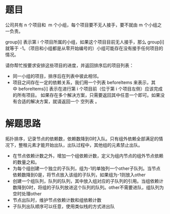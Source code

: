 # 题目
公司共有 n 个项目和  m 个小组，每个项目要不无人接手，要不就由 m 个小组之一负责。  

group[i] 表示第 i 个项目所属的小组，如果这个项目目前无人接手，那么 group[i] 就等于 -1。（项目和小组都是从零开始编号的）小组可能存在没有接手任何项目的情况。  

请你帮忙按要求安排这些项目的进度，并返回排序后的项目列表：

- 同一小组的项目，排序后在列表中彼此相邻。
- 项目之间存在一定的依赖关系，我们用一个列表 beforeItems 来表示，其中 beforeItems[i] 表示在进行第 i 个项目前（位于第 i 个项目左侧）应该完成的所有项目。
如果存在多个解决方案，只需要返回其中任意一个即可。如果没有合适的解决方案，就请返回一个 空列表 。

# 解题思路
拓扑排序，记录节点的依赖数，依赖数降到0时入队。只有组外依赖全部满足的情况下，整租元素才能开始出队，出队过程中，其他组的元素禁止出队。  
- 在节点依赖计数之外，增加一个组依赖计数，定义为组内节点的组外节点依赖的数量之和。
- 为每个组创建一个独立的子队列，组为-1的单独列一个other子队列。当节点依赖数降到0是，将节点放入该组的子队列，如果组为-1则放入other
- 创建一个组队列，队列的队列，其中放入组对应的子队列的引用。当组依赖计数降到0时，将组的子队列放进这个队列的队列。other不需要进队，组队列为空时处理other
- 节点出队时，维护节点依赖计数和组依赖计数
- 子队列出队顺序可以任意，使用类似栈的方式进出队